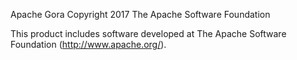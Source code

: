 Apache Gora
Copyright 2017 The Apache Software Foundation

This product includes software developed at
The Apache Software Foundation (http://www.apache.org/).
